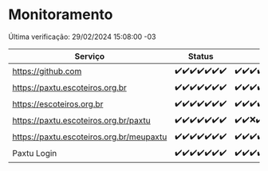 # Monitoramento

Última verificação: 29/02/2024 15:08:00 -03

|Serviço|Status|Últimas 24h|
|---|---|---|
|https://github.com|<span title="2024-02-22: OK=24">✔️</span><span title="2024-02-23: OK=24">✔️</span><span title="2024-02-24: OK=24">✔️</span><span title="2024-02-25: OK=24">✔️</span><span title="2024-02-26: OK=24">✔️</span><span title="2024-02-27: OK=24">✔️</span><span title="2024-02-28: OK=19">✔️</span>|<span title="28/02/2024 16:03:00 -03 : 200">✔️</span><span title="28/02/2024 17:07:00 -03 : 200">✔️</span><span title="28/02/2024 18:05:00 -03 : 200">✔️</span><span title="28/02/2024 19:04:00 -03 : 200">✔️</span><span title="28/02/2024 20:07:00 -03 : 200">✔️</span><span title="28/02/2024 21:29:00 -03 : 200">✔️</span><span title="28/02/2024 22:37:00 -03 : 200">✔️</span><span title="28/02/2024 23:11:00 -03 : 200">✔️</span><span title="29/02/2024 00:06:00 -03 : 200">✔️</span><span title="29/02/2024 01:07:00 -03 : 200">✔️</span><span title="29/02/2024 02:07:00 -03 : 200">✔️</span><span title="29/02/2024 03:08:00 -03 : 200">✔️</span><span title="29/02/2024 04:06:00 -03 : 200">✔️</span><span title="29/02/2024 05:08:00 -03 : 200">✔️</span><span title="29/02/2024 06:06:00 -03 : 200">✔️</span><span title="29/02/2024 07:06:00 -03 : 200">✔️</span><span title="29/02/2024 08:03:00 -03 : 200">✔️</span><span title="29/02/2024 09:11:00 -03 : 200">✔️</span><span title="29/02/2024 10:06:00 -03 : 200">✔️</span><span title="29/02/2024 11:08:00 -03 : 200">✔️</span><span title="29/02/2024 12:06:00 -03 : 200">✔️</span><span title="29/02/2024 13:07:00 -03 : 200">✔️</span><span title="29/02/2024 14:04:00 -03 : 200">✔️</span><span title="29/02/2024 15:08:00 -03 : 200">✔️</span>|
|https://paxtu.escoteiros.org.br|<span title="2024-02-22: OK=24">✔️</span><span title="2024-02-23: OK=24">✔️</span><span title="2024-02-24: OK=24">✔️</span><span title="2024-02-25: OK=24">✔️</span><span title="2024-02-26: OK=24">✔️</span><span title="2024-02-27: OK=24">✔️</span><span title="2024-02-28: OK=19">✔️</span>|<span title="28/02/2024 16:03:00 -03 : 200">✔️</span><span title="28/02/2024 17:07:00 -03 : 200">✔️</span><span title="28/02/2024 18:05:00 -03 : 200">✔️</span><span title="28/02/2024 19:04:00 -03 : 200">✔️</span><span title="28/02/2024 20:07:00 -03 : 200">✔️</span><span title="28/02/2024 21:29:00 -03 : 200">✔️</span><span title="28/02/2024 22:37:00 -03 : 200">✔️</span><span title="28/02/2024 23:11:00 -03 : 200">✔️</span><span title="29/02/2024 00:06:00 -03 : 200">✔️</span><span title="29/02/2024 01:07:00 -03 : 200">✔️</span><span title="29/02/2024 02:07:00 -03 : 200">✔️</span><span title="29/02/2024 03:08:00 -03 : 200">✔️</span><span title="29/02/2024 04:06:00 -03 : 200">✔️</span><span title="29/02/2024 05:08:00 -03 : 200">✔️</span><span title="29/02/2024 06:06:00 -03 : 200">✔️</span><span title="29/02/2024 07:06:00 -03 : 200">✔️</span><span title="29/02/2024 08:03:00 -03 : 200">✔️</span><span title="29/02/2024 09:11:00 -03 : 200">✔️</span><span title="29/02/2024 10:06:00 -03 : 200">✔️</span><span title="29/02/2024 11:08:00 -03 : 200">✔️</span><span title="29/02/2024 12:06:00 -03 : 200">✔️</span><span title="29/02/2024 13:07:00 -03 : 200">✔️</span><span title="29/02/2024 14:04:00 -03 : 200">✔️</span><span title="29/02/2024 15:08:00 -03 : 200">✔️</span>|
|https://escoteiros.org.br|<span title="2024-02-22: OK=24">✔️</span><span title="2024-02-23: OK=24">✔️</span><span title="2024-02-24: OK=24">✔️</span><span title="2024-02-25: OK=24">✔️</span><span title="2024-02-26: OK=24">✔️</span><span title="2024-02-27: OK=24">✔️</span><span title="2024-02-28: OK=19">✔️</span>|<span title="28/02/2024 16:03:00 -03 : 200">✔️</span><span title="28/02/2024 17:07:00 -03 : 200">✔️</span><span title="28/02/2024 18:05:00 -03 : 200">✔️</span><span title="28/02/2024 19:04:00 -03 : 200">✔️</span><span title="28/02/2024 20:07:00 -03 : 200">✔️</span><span title="28/02/2024 21:29:00 -03 : 200">✔️</span><span title="28/02/2024 22:37:00 -03 : 200">✔️</span><span title="28/02/2024 23:11:00 -03 : 200">✔️</span><span title="29/02/2024 00:06:00 -03 : 200">✔️</span><span title="29/02/2024 01:07:00 -03 : 200">✔️</span><span title="29/02/2024 02:07:00 -03 : 200">✔️</span><span title="29/02/2024 03:08:00 -03 : 200">✔️</span><span title="29/02/2024 04:06:00 -03 : 200">✔️</span><span title="29/02/2024 05:08:00 -03 : 200">✔️</span><span title="29/02/2024 06:06:00 -03 : 200">✔️</span><span title="29/02/2024 07:06:00 -03 : 200">✔️</span><span title="29/02/2024 08:03:00 -03 : 200">✔️</span><span title="29/02/2024 09:11:00 -03 : 200">✔️</span><span title="29/02/2024 10:06:00 -03 : 200">✔️</span><span title="29/02/2024 11:08:00 -03 : 200">✔️</span><span title="29/02/2024 12:06:00 -03 : 200">✔️</span><span title="29/02/2024 13:07:00 -03 : 200">✔️</span><span title="29/02/2024 14:04:00 -03 : 200">✔️</span><span title="29/02/2024 15:08:00 -03 : 200">✔️</span>|
|https://paxtu.escoteiros.org.br/paxtu|<span title="2024-02-22: OK=24">✔️</span><span title="2024-02-23: OK=24">✔️</span><span title="2024-02-24: OK=24">✔️</span><span title="2024-02-25: OK=24">✔️</span><span title="2024-02-26: OK=24">✔️</span><span title="2024-02-27: OK=24">✔️</span><span title="2024-02-28: OK=19">✔️</span>|<span title="28/02/2024 16:03:00 -03 : 200">✔️</span><span title="28/02/2024 17:07:00 -03 : 200">✔️</span><span title="28/02/2024 18:05:00 -03 : 0">❌</span><span title="28/02/2024 19:04:00 -03 : 200">✔️</span><span title="28/02/2024 20:07:00 -03 : 200">✔️</span><span title="28/02/2024 21:29:00 -03 : 200">✔️</span><span title="28/02/2024 22:37:00 -03 : 200">✔️</span><span title="28/02/2024 23:11:00 -03 : 200">✔️</span><span title="29/02/2024 00:07:00 -03 : 200">✔️</span><span title="29/02/2024 01:07:00 -03 : 200">✔️</span><span title="29/02/2024 02:07:00 -03 : 200">✔️</span><span title="29/02/2024 03:08:00 -03 : 200">✔️</span><span title="29/02/2024 04:06:00 -03 : 200">✔️</span><span title="29/02/2024 05:08:00 -03 : 200">✔️</span><span title="29/02/2024 06:07:00 -03 : 200">✔️</span><span title="29/02/2024 07:06:00 -03 : 200">✔️</span><span title="29/02/2024 08:03:00 -03 : 200">✔️</span><span title="29/02/2024 09:11:00 -03 : 200">✔️</span><span title="29/02/2024 10:06:00 -03 : 200">✔️</span><span title="29/02/2024 11:08:00 -03 : 200">✔️</span><span title="29/02/2024 12:06:00 -03 : 200">✔️</span><span title="29/02/2024 13:07:00 -03 : 200">✔️</span><span title="29/02/2024 14:04:00 -03 : 200">✔️</span><span title="29/02/2024 15:08:00 -03 : 200">✔️</span>|
|https://paxtu.escoteiros.org.br/meupaxtu|<span title="2024-02-22: OK=24">✔️</span><span title="2024-02-23: OK=24">✔️</span><span title="2024-02-24: OK=24">✔️</span><span title="2024-02-25: OK=24">✔️</span><span title="2024-02-26: OK=24">✔️</span><span title="2024-02-27: OK=24">✔️</span><span title="2024-02-28: OK=19">✔️</span>|<span title="28/02/2024 16:03:00 -03 : 200">✔️</span><span title="28/02/2024 17:07:00 -03 : 200">✔️</span><span title="28/02/2024 18:05:00 -03 : 200">✔️</span><span title="28/02/2024 19:04:00 -03 : 200">✔️</span><span title="28/02/2024 20:07:00 -03 : 200">✔️</span><span title="28/02/2024 21:29:00 -03 : 200">✔️</span><span title="28/02/2024 22:37:00 -03 : 200">✔️</span><span title="28/02/2024 23:11:00 -03 : 200">✔️</span><span title="29/02/2024 00:07:00 -03 : 200">✔️</span><span title="29/02/2024 01:07:00 -03 : 200">✔️</span><span title="29/02/2024 02:07:00 -03 : 200">✔️</span><span title="29/02/2024 03:08:00 -03 : 200">✔️</span><span title="29/02/2024 04:06:00 -03 : 200">✔️</span><span title="29/02/2024 05:08:00 -03 : 200">✔️</span><span title="29/02/2024 06:07:00 -03 : 200">✔️</span><span title="29/02/2024 07:06:00 -03 : 200">✔️</span><span title="29/02/2024 08:03:00 -03 : 200">✔️</span><span title="29/02/2024 09:11:00 -03 : 200">✔️</span><span title="29/02/2024 10:06:00 -03 : 200">✔️</span><span title="29/02/2024 11:08:00 -03 : 200">✔️</span><span title="29/02/2024 12:06:00 -03 : 200">✔️</span><span title="29/02/2024 13:07:00 -03 : 200">✔️</span><span title="29/02/2024 14:04:00 -03 : 200">✔️</span><span title="29/02/2024 15:08:00 -03 : 200">✔️</span>|
|Paxtu Login|<span title="2024-02-22: OK=24">✔️</span><span title="2024-02-23: OK=24">✔️</span><span title="2024-02-24: OK=24">✔️</span><span title="2024-02-25: OK=24">✔️</span><span title="2024-02-26: OK=24">✔️</span><span title="2024-02-27: OK=24">✔️</span><span title="2024-02-28: OK=19">✔️</span>|<span title="28/02/2024 16:03:00 -03 : 200">✔️</span><span title="28/02/2024 17:07:00 -03 : 200">✔️</span><span title="28/02/2024 18:05:00 -03 : 200">✔️</span><span title="28/02/2024 19:04:00 -03 : 200">✔️</span><span title="28/02/2024 20:07:00 -03 : 200">✔️</span><span title="28/02/2024 21:29:00 -03 : 200">✔️</span><span title="28/02/2024 22:37:00 -03 : 200">✔️</span><span title="28/02/2024 23:11:00 -03 : 200">✔️</span><span title="29/02/2024 00:07:00 -03 : 200">✔️</span><span title="29/02/2024 01:07:00 -03 : 200">✔️</span><span title="29/02/2024 02:07:00 -03 : 200">✔️</span><span title="29/02/2024 03:08:00 -03 : 200">✔️</span><span title="29/02/2024 04:06:00 -03 : 200">✔️</span><span title="29/02/2024 05:08:00 -03 : 200">✔️</span><span title="29/02/2024 06:07:00 -03 : 200">✔️</span><span title="29/02/2024 07:06:00 -03 : 200">✔️</span><span title="29/02/2024 08:03:00 -03 : 200">✔️</span><span title="29/02/2024 09:11:00 -03 : 200">✔️</span><span title="29/02/2024 10:06:00 -03 : 200">✔️</span><span title="29/02/2024 11:08:00 -03 : 200">✔️</span><span title="29/02/2024 12:06:00 -03 : 200">✔️</span><span title="29/02/2024 13:07:00 -03 : 200">✔️</span><span title="29/02/2024 14:04:00 -03 : 200">✔️</span><span title="29/02/2024 15:08:00 -03 : 200">✔️</span>|
